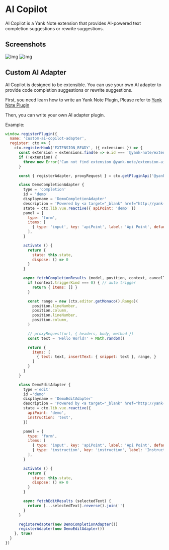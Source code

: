 # AI Copilot

AI Copilot is a Yank Note extension that provides AI-powered text completion suggestions or rewrite suggestions.

## Screenshots

![Img](https://registry.yank-note.com/cdn/@yank-note/extension-ai-copilot/1.3.2/3088723d-e1f3-4bf7-8db2-5b54a23d8f11.png)
![Img](https://registry.yank-note.com/cdn/@yank-note/extension-ai-copilot/1.3.2/30731420-7f7b-4ad9-a523-cd489baa3fc5.png)

## Custom AI Adapter

AI Copilot is designed to be extensible. You can use your own AI adapter to provide code completion suggestions or rewrite suggestions.

First, you need learn how to write an Yank Note Plugin, Please refer to [Yank Note Plugin](https://github.com/purocean/yn/blob/develop/help/PLUGIN.md)

Then, you can write your own AI adapter plugin.

Example:

```js
window.registerPlugin({
  name: 'custom-ai-copilot-adapter',
  register: ctx => {
    ctx.registerHook('EXTENSION_READY', ({ extensions }) => {
      const extension = extensions.find(e => e.id === '@yank-note/extension-ai-copilot')
      if (!extension) {
        throw new Error('Can not find extension @yank-note/extension-ai-copilot')
      }

      const { registerAdapter, proxyRequest } = ctx.getPluginApi('@yank-note/extension-ai-copilot')

      class DemoCompletionAdapter {
        type = 'completion'
        id = 'demo'
        displayname = 'DemoCompletionAdapter'
        description = 'Powered by <a target="_blank" href="http://yank-note.com">Yank Note</a>'
        state = ctx.lib.vue.reactive({ apiPoint: 'demo' })
        panel = {
          type: 'form',
          items: [
            { type: 'input', key: 'apiPoint', label: 'Api Point', defaultValue: 'demo', props: { placeholder: 'demo' }, hasError: v => !v },
          ],
        }

        activate () {
          return {
            state: this.state,
            dispose: () => 0
          }
        }

        async fetchCompletionResults (model, position, context, cancelToken) {
          if (context.triggerKind === 0) { // auto trigger
            return { items: [] }
          }

          const range = new (ctx.editor.getMonaco().Range)(
            position.lineNumber,
            position.column,
            position.lineNumber,
            position.column,
          )

          // proxyRequest(url, { headers, body, method })
          const text = 'Hello World!' + Math.random()

          return {
            items: [
              { text: text, insertText: { snippet: text }, range, }
            ]
          }
        }
      }

      class DemoEditAdapter {
        type ='edit'
        id ='demo'
        displayname = 'DemoEditAdapter'
        description = 'Powered by <a target="_blank" href="http://yank-note.com">Yank Note</a>'
        state = ctx.lib.vue.reactive({
          apiPoint: 'demo',
          instruction: 'test',
        })

        panel = {
          type: 'form',
          items: [
            { type: 'input', key: 'apiPoint', label: 'Api Point', defaultValue: 'demo', props: { placeholder: 'demo' }, hasError: v => !v },
            { type: 'instruction', key: 'instruction', label: 'Instruction', historyValueKey: 'historyInstructions' },
          ],
        }

        activate () {
          return {
            state: this.state,
            dispose: () => 0
          }
        }

        async fetchEditResults (selectedText) {
          return [...selectedText].reverse().join('')
        }
      }

      registerAdapter(new DemoCompletionAdapter())
      registerAdapter(new DemoEditAdapter())
    }, true)
  }
})
```
